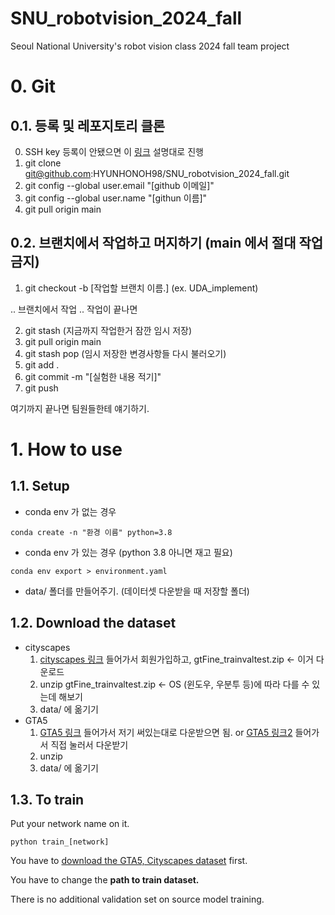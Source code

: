 # SNU_robotvision_2024_fall
Seoul National University's robot vision class 2024 fall team project

# 0. Git
## 0.1. 등록 및 레포지토리 클론
0. SSH key 등록이 안됐으면 이 [링크] 설명대로 진행
1. git clone git@github.com:HYUNHONOH98/SNU_robotvision_2024_fall.git
2. git config --global user.email "[github 이메일]"
3. git config --global user.name "[githun 이름]"
4. git pull origin main
## 0.2. 브랜치에서 작업하고 머지하기 (main 에서 절대 작업 금지)
1. git checkout -b [작업할 브랜치 이름.] (ex. UDA_implement)

.. 브랜치에서 작업 .. 작업이 끝나면

2. git stash (지금까지 작업한거 잠깐 임시 저장)
3. git pull origin main
4. git stash pop (임시 저장한 변경사항들 다시 불러오기)
5. git add .
6. git commit -m "[실험한 내용 적기]"
7. git push

여기까지 끝나면 팀원들한테 얘기하기.

# 1. How to use
## 1.1. Setup
- conda env 가 없는 경우

`conda create -n "환경 이름" python=3.8`

- conda env 가 있는 경우 (python 3.8 아니면 재고 필요)

`conda env export > environment.yaml`

- data/ 폴더를 만들어주기. (데이터셋 다운받을 때 저장할 폴더)

## 1.2. Download the dataset
- cityscapes
  1. [cityscapes 링크] 들어가서 회원가입하고, gtFine_trainvaltest.zip <- 이거 다운로드
  2. unzip gtFine_trainvaltest.zip <- OS (윈도우, 우분투 등)에 따라 다를 수 있는데 해보기
  3. data/ 에 옮기기
- GTA5
  1. [GTA5 링크] 들어가서 저기 써있는대로 다운받으면 됨. or [GTA5 링크2] 들어가서 직접 눌러서 다운받기
  2. unzip
  3. data/ 에 옮기기

## 1.3. To train
Put your network name on it.

`python train_[network]`

You have to [download the GTA5, Cityscapes dataset](#download-the-dataset) first.

You have to change the **path to train dataset.**

There is no additional validation set on source model training.

[링크]: https://docs.github.com/ko/authentication/connecting-to-github-with-ssh/generating-a-new-ssh-key-and-adding-it-to-the-ssh-agent/

[cityscapes 링크]: https://www.cityscapes-dataset.com/downloads/

[GTA5 링크]: https://github.com/sarrrrry/PyTorchDL_GTA5/

[GTA5 링크2]: https://download.visinf.tu-darmstadt.de/data/from_games/